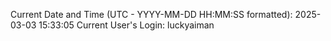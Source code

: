 Current Date and Time (UTC - YYYY-MM-DD HH:MM:SS formatted): 2025-03-03 15:33:05
Current User's Login: luckyaiman
